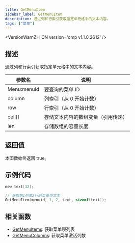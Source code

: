 ```yaml
---
title: GetMenuItem
sidebar_label: GetMenuItem
description: 通过列和行索引获取指定单元格中的文本内容。
tags: ["菜单"]
---
```


<VersionWarnZH_CN version='omp v1.1.0.2612' />

## 描述

通过列和行索引获取指定单元格中的文本内容。

| 参数名      | 说明                               |
| ----------- | ---------------------------------- |
| Menu:menuid | 要查询的菜单 ID                    |
| column      | 列索引（从 0 开始计数）            |
| row         | 行索引（从 0 开始计数）            |
| cell[]      | 存储文本内容的数组变量（引用传递） |
| len         | 存储数组的容量长度                 |

## 返回值

本函数始终返回 true。

## 示例代码

```c
new text[32];

// 获取第1列第2行的菜单项文本
GetMenuItem(menuid, 1, 2, text, sizeof(text));
```

## 相关函数

- [GetMenuItems](GetMenuItems.md): 获取菜单项列表
- [GetMenuColumns](GetMenuColumns.md): 获取菜单激活列数
